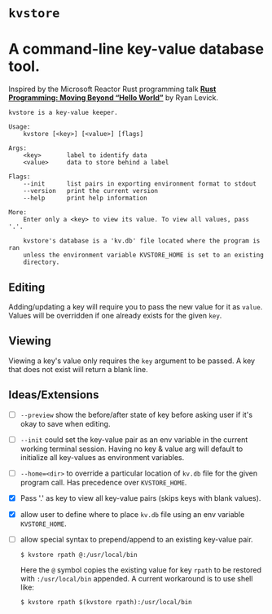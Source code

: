 # `kvstore`

# A command-line key-value database tool.

Inspired by the Microsoft Reactor Rust programming talk __[Rust Programming: Moving Beyond “Hello World”](https://www.youtube.com/watch?v=5dRT_v3hrZ0)__ by Ryan Levick.

```
kvstore is a key-value keeper.

Usage:
    kvstore [<key>] [<value>] [flags]

Args:
    <key>       label to identify data
    <value>     data to store behind a label

Flags:
    --init      list pairs in exporting environment format to stdout 
    --version   print the current version
    --help      print help information
    
More:
    Enter only a <key> to view its value. To view all values, pass '.'.

    kvstore's database is a 'kv.db' file located where the program is ran
    unless the environment variable KVSTORE_HOME is set to an existing 
    directory.
```

## Editing

Adding/updating a key will require you to pass the new value for it as `value`. Values will be overridden if one already exists for the given `key`.

## Viewing

Viewing a key's value only requires the `key` argument to be passed. A key that does not exist will return a blank line.

## Ideas/Extensions

- [ ] `--preview` show the before/after state of key before asking user if it's okay to save when editing. 

- [ ] `--init` could set the key-value pair as an env variable in the current working terminal session. Having no key & value arg will default to initialize all key-values as environment variables. 

- [ ] `--home=<dir>` to override a particular location of `kv.db` file for the given program call. Has precedence over `KVSTORE_HOME`.

- [x] Pass '.' as key to view all key-value pairs (skips keys with blank values).

- [x] allow user to define where to place `kv.db` file using an env variable `KVSTORE_HOME`.

- [ ] allow special syntax to prepend/append to an existing key-value pair.

    `$ kvstore rpath @:/usr/local/bin`
    
    Here the `@` symbol copies the existing value for key `rpath` to be restored with `:/usr/local/bin` appended. A current workaround is to use shell like: 

    `$ kvstore rpath $(kvstore rpath):/usr/local/bin`
